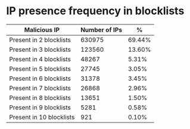 # IP presence frequency in blocklists
| Malicious IP | Number of IPs | % |
|----|----|----|
| Present in 2 blocklists | 630975 | 69.44% |
| Present in 3 blocklists | 123560 | 13.60% |
| Present in 4 blocklists | 48267 | 5.31% |
| Present in 5 blocklists | 27745 | 3.05% |
| Present in 6 blocklists | 31378 | 3.45% |
| Present in 7 blocklists | 26868 | 2.96% |
| Present in 8 blocklists | 13651 | 1.50% |
| Present in 9 blocklists | 5281 | 0.58% |
| Present in 10 blocklists | 921 | 0.10% |
